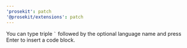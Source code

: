 ```yaml
---
'prosekit': patch
'@prosekit/extensions': patch
---
```


You can type triple `` ` `` followed by the optional language name and press Enter to insert a code block.
